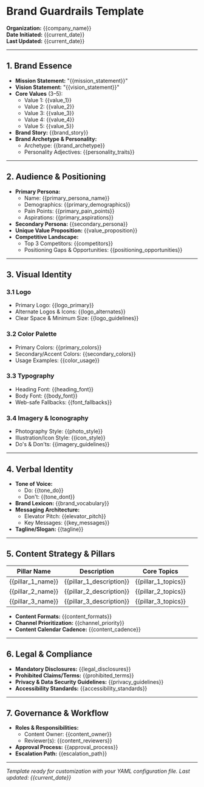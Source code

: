 # Brand Guardrails Template

**Organization:** {{company_name}}    
**Date Initiated:** {{current_date}}    
**Last Updated:** {{current_date}}  

---

## 1. Brand Essence
- **Mission Statement:** "{{mission_statement}}"    
- **Vision Statement:** "{{vision_statement}}"    
- **Core Values** (3–5):    
  - Value 1: {{value_1}}    
  - Value 2: {{value_2}}    
  - Value 3: {{value_3}}    
  - Value 4: {{value_4}}    
  - Value 5: {{value_5}}    
- **Brand Story:** {{brand_story}}
- **Brand Archetype & Personality:**    
  - Archetype: {{brand_archetype}}    
  - Personality Adjectives: {{personality_traits}}  

---

## 2. Audience & Positioning
- **Primary Persona:**    
  - Name: {{primary_persona_name}}    
  - Demographics: {{primary_demographics}}    
  - Pain Points: {{primary_pain_points}}    
  - Aspirations: {{primary_aspirations}}    
- **Secondary Persona:** {{secondary_persona}}    
- **Unique Value Proposition:** {{value_proposition}}
- **Competitive Landscape:**    
  - Top 3 Competitors: {{competitors}}    
  - Positioning Gaps & Opportunities: {{positioning_opportunities}}  

---

## 3. Visual Identity

### 3.1 Logo
- Primary Logo: {{logo_primary}}    
- Alternate Logos & Icons: {{logo_alternates}}    
- Clear Space & Minimum Size: {{logo_guidelines}}  

### 3.2 Color Palette
- Primary Colors: {{primary_colors}}    
- Secondary/Accent Colors: {{secondary_colors}}    
- Usage Examples: {{color_usage}}  

### 3.3 Typography
- Heading Font: {{heading_font}}    
- Body Font: {{body_font}}    
- Web-safe Fallbacks: {{font_fallbacks}}  

### 3.4 Imagery & Iconography
- Photography Style: {{photo_style}}    
- Illustration/Icon Style: {{icon_style}}    
- Do's & Don'ts: {{imagery_guidelines}}  

---

## 4. Verbal Identity
- **Tone of Voice:**    
  - Do: {{tone_do}}    
  - Don't: {{tone_dont}}    
- **Brand Lexicon:** {{brand_vocabulary}}    
- **Messaging Architecture:**    
  - Elevator Pitch: {{elevator_pitch}}    
  - Key Messages: {{key_messages}}    
- **Tagline/Slogan:** {{tagline}}  

---

## 5. Content Strategy & Pillars

| Pillar Name | Description | Core Topics |
|-------------|-------------|-------------|
| {{pillar_1_name}} | {{pillar_1_description}} | {{pillar_1_topics}} |
| {{pillar_2_name}} | {{pillar_2_description}} | {{pillar_2_topics}} |
| {{pillar_3_name}} | {{pillar_3_description}} | {{pillar_3_topics}} |

- **Content Formats:** {{content_formats}}    
- **Channel Prioritization:** {{channel_priority}}    
- **Content Calendar Cadence:** {{content_cadence}}  

---

## 6. Legal & Compliance
- **Mandatory Disclosures:** {{legal_disclosures}}    
- **Prohibited Claims/Terms:** {{prohibited_terms}}    
- **Privacy & Data Security Guidelines:** {{privacy_guidelines}}    
- **Accessibility Standards:** {{accessibility_standards}}  

---

## 7. Governance & Workflow
- **Roles & Responsibilities:**    
  - Content Owner: {{content_owner}}    
  - Reviewer(s): {{content_reviewers}}    
- **Approval Process:** {{approval_process}}    
- **Escalation Path:** {{escalation_path}}    

---

*Template ready for customization with your YAML configuration file.*
*Last updated: {{current_date}}*